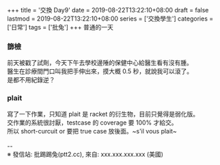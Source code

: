 +++
title = '交換 Day9'
date = 2019-08-22T13:22:10+08:00
draft = false
lastmod = 2019-08-22T13:22:10+08:00
series = ['交換學生']
categories = ['日常']
tags = ['批兔']
+++
普通的一天
### 篩檢
前天被戳了試劑，今天下午去學校邊陲的保健中心給醫生看有沒有腫。<br>
醫生在診療間門口叫我把手伸出來，摸大概 0.5 秒，就說我可以滾了。<br>
是都不用紀錄逆？
### plait
寫了一下作業，只知道 plait 是 racket 的衍生物，目前只覺得是弱化版。<br>
交作業的系統很討厭，testcase 的 coverage 要 100% 才給交。<br>
所以 short-curcuit or 要把 true case 放後面。~s'il vous plait~<br>
<br>
--<br>
※ 發信站: 批踢踢兔(ptt2.cc), 來自: xxx.xxx.xxx.xxx (美國)<br>
